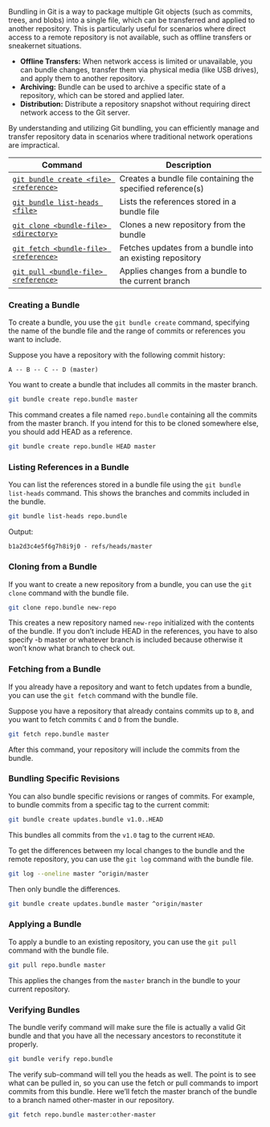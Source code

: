 Bundling in Git is a way to package multiple Git objects (such as commits, trees, and blobs) into a single file, which can be transferred and applied to another repository. This is particularly useful for scenarios where direct access to a remote repository is not available, such as offline transfers or sneakernet situations.

- **Offline Transfers:** When network access is limited or unavailable, you can bundle changes, transfer them via physical media (like USB drives), and apply them to another repository.
- **Archiving:** Bundle can be used to archive a specific state of a repository, which can be stored and applied later.
- **Distribution:** Distribute a repository snapshot without requiring direct network access to the Git server.

By understanding and utilizing Git bundling, you can efficiently manage and transfer repository data in scenarios where traditional network operations are impractical.


|                              Command                              |                         Description                         |
| ----------------------------------------------------------------- | ----------------------------------------------------------- |
| [`git bundle create <file> <reference>`](#creating-a-bundle)      | Creates a bundle file containing the specified reference(s) |
| [`git bundle list-heads <file>`](#listing-references-in-a-bundle) | Lists the references stored in a bundle file                |
| [`git clone <bundle-file> <directory>`](#cloning-from-a-bundle)   | Clones a new repository from the bundle                     |
| [`git fetch <bundle-file> <reference>`](#fetching-from-a-bundle)  | Fetches updates from a bundle into an existing repository   |
| [`git pull <bundle-file> <reference>`](#applying-a-bundle)        | Applies changes from a bundle to the current branch         |

### Creating a Bundle

To create a bundle, you use the `git bundle create` command, specifying the name of the bundle file and the range of commits or references you want to include.

Suppose you have a repository with the following commit history:

```
A -- B -- C -- D (master)
```

You want to create a bundle that includes all commits in the master branch.

```bash
git bundle create repo.bundle master
```

This command creates a file named `repo.bundle` containing all the commits from the master branch.  If you intend for this to be cloned somewhere else, you should add HEAD as a reference.

```bash
git bundle create repo.bundle HEAD master
```

### Listing References in a Bundle

You can list the references stored in a bundle file using the `git bundle list-heads` command. This shows the branches and commits included in the bundle.

```bash
git bundle list-heads repo.bundle
```

Output:
```
b1a2d3c4e5f6g7h8i9j0 - refs/heads/master
```

### Cloning from a Bundle

If you want to create a new repository from a bundle, you can use the `git clone` command with the bundle file.

```bash
git clone repo.bundle new-repo
```

This creates a new repository named `new-repo` initialized with the contents of the bundle. If you don’t include HEAD in the references, you have to also specify -b master or whatever branch is included because otherwise it won’t know what branch to check out.

### Fetching from a Bundle

If you already have a repository and want to fetch updates from a bundle, you can use the `git fetch` command with the bundle file.

Suppose you have a repository that already contains commits up to `B`, and you want to fetch commits `C` and `D` from the bundle.

```bash
git fetch repo.bundle master
```

After this command, your repository will include the commits from the bundle.

### Bundling Specific Revisions

You can also bundle specific revisions or ranges of commits. For example, to bundle commits from a specific tag to the current commit:

```bash
git bundle create updates.bundle v1.0..HEAD
```

This bundles all commits from the `v1.0` tag to the current `HEAD`.

To get the differences between my local changes to the bundle and the remote repository, you can use the `git log` command with the bundle file. 
```bash
git log --oneline master ^origin/master
```

Then only bundle the differences.

```bash
git bundle create updates.bundle master ^origin/master
```

### Applying a Bundle

To apply a bundle to an existing repository, you can use the `git pull` command with the bundle file.

```bash
git pull repo.bundle master
```

This applies the changes from the `master` branch in the bundle to your current repository.

### Verifying Bundles

The bundle verify command will make sure the file is actually a valid Git bundle and that you have all the necessary ancestors to reconstitute it properly.

```bash
git bundle verify repo.bundle
```

The verify sub-command will tell you the heads as well. The point is to see what can be pulled in, so you can use the fetch or pull commands to import commits from this bundle. Here we’ll fetch the master branch of the bundle to a branch named other-master in our repository.

```bash
git fetch repo.bundle master:other-master
```
